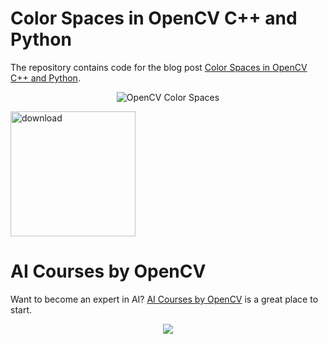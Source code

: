 # Color Spaces in OpenCV C++ and Python

The repository contains code for the blog post [Color Spaces in OpenCV C++ and Python](https://www.learnopencv.com/color-spaces-in-opencv-cpp-python/).

<p align="center"><img src="https://learnopencv.com/wp-content/uploads/2017/05/color-change-illumination.gif" alt="OpenCV Color Spaces"></p>

[<img src="https://learnopencv.com/wp-content/uploads/2022/07/download-button-e1657285155454.png" alt="download" width="200">](https://www.dropbox.com/scl/fo/q7kiq1o8xco4b9407d3yo/h?dl=1&rlkey=gs2vchtmmawz3ltaem99lojxy)

# AI Courses by OpenCV

Want to become an expert in AI? [AI Courses by OpenCV](https://opencv.org/courses/) is a great place to start. 

<a href="https://opencv.org/courses/">
<p align="center"> 
<img src="https://learnopencv.com/wp-content/uploads/2023/01/AI-Courses-By-OpenCV-Github.png">
</p>
</a>
